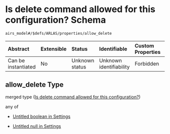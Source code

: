 # Is delete command allowed for this configuration? Schema

```txt
airs_model#/$defs/ARLAS/properties/allow_delete
```



| Abstract            | Extensible | Status         | Identifiable            | Custom Properties | Additional Properties | Access Restrictions | Defined In                                                                |
| :------------------ | :--------- | :------------- | :---------------------- | :---------------- | :-------------------- | :------------------ | :------------------------------------------------------------------------ |
| Can be instantiated | No         | Unknown status | Unknown identifiability | Forbidden         | Allowed               | none                | [model.schema.json\*](../../out/model.schema.json "open original schema") |

## allow\_delete Type

merged type ([Is delete command allowed for this configuration?](model-defs-arlas-properties-is-delete-command-allowed-for-this-configuration.md))

any of

*   [Untitled boolean in Settings](model-defs-arlas-properties-is-delete-command-allowed-for-this-configuration-anyof-0.md "check type definition")

*   [Untitled null in Settings](model-defs-arlas-properties-is-delete-command-allowed-for-this-configuration-anyof-1.md "check type definition")
